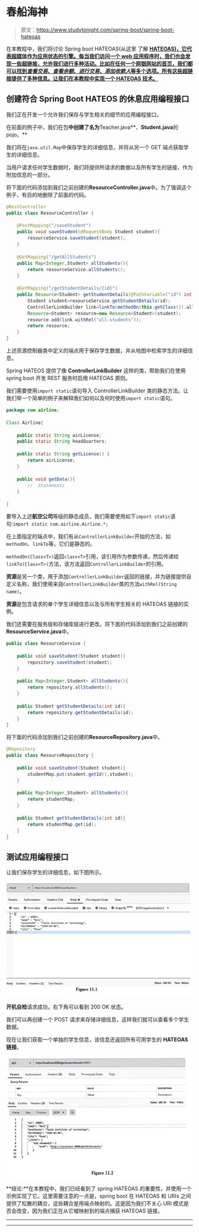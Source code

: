 # 春船海神

> 原文：<https://www.studytonight.com/spring-boot/spring-boot-hateoas>

在本教程中，我们将讨论 Spring boot HATEOAS(从这里 了解 **[HATEOAS)，它代表**超媒体作为应用状态**的引擎。每当我们访问一个 web 应用程序时，我们也会发现一些超链接，允许我们进行多种活动。比如在任何一个网银网站的首页，我们都可以找到*查看交易*、*查看余额*、*进行交易*、*添加收款人*等多个选项。所有这些超链接提供了多种信息。让我们在本教程中实现一个 HATEOAS 技术。](https://www.studytonight.com/rest-web-service/hateoas)**

## 创建符合 Spring Boot HATEOS 的休息应用编程接口

我们正在开发一个允许我们保存与学生相关的细节的应用编程接口。

在前面的例子中，我们在包**中创建了名为**Teacher.java**、**Student.java**的 pojo。**

我们将在`java.util.Map`中保存学生的详细信息，并将从另一个 GET 端点获取学生的详细信息。

当用户请求任何学生数据时，我们将提供所请求的数据以及所有学生的链接，作为附加信息的一部分。

将下面的代码添加到我们之前创建的**ResourceController.java**中。为了强调这个例子，有目的地删除了前面的代码。

```java
@RestController
public class ResourceController {

    @PostMapping("/saveStudent")
    public void saveStudent(@RequestBody Student student){
        resourceService.saveStudent(student);
    }

    @GetMapping("/getAllStudents")
    public Map<Integer,Student> allStudents(){
        return resourceService.allStudents();
    }

    @GetMapping("/getStudentDetails/{id}")
    public Resource<Student> getStudentDetails(@PathVariable("id") int id){
        Student student=resourceService.getStudentDetails(id);
        ControllerLinkBuilder link=linkTo(methodOn(this.getClass()).allStudents());
        Resource<Student> resource=new Resource<Student>(student);
        resource.add(link.withRel("all-students"));
        return resource;
    }
}
```

上述资源控制器类中定义的端点用于保存学生数据，并从地图中检索学生的详细信息。

Spring HATEOS 提供了像 **ControllerLinkBuilder** 这样的类，帮助我们在使用 spring boot 开发 REST 服务时启用 HATEOAS 原则。

我们需要使用`import static`语句导入 ControllerLinkBuilder 类的静态方法。让我们举一个简单的例子来解释我们如何以及何时使用`import static`语句。

```java
package com.airline;

Class Airline{

    public static String airLicense;
    public static String headQuarters;

    public static String getLicense() {
        return airLicense;
    }

    public void getData(){
        //  Statements
    }

}
```

要导入上述**航空公司**等级的静态成员，我们需要使用如下`import static`语句:`import static com.airline.Airline.*;`

在上面指定的端点中，我们有从`ControllerLinkBuilder`开始的方法，如`methodOn`、`linkTo`等，它们是静态的。

`methodOn(Class<T>)`返回`class<T>`引用，该引用作为参数传递，然后传递给`linkTo(Class<T>)`方法，该方法返回`ControllerLinkBuilder`的引用。

**资源**是另一个类，用于添加`ControllerLinkBuilder`返回的链接，并为链接提供自定义名称，我们使用来自`ControllerLinkBuilder`类的方法`withRel(String name)`。

**资源**是包含请求的单个学生详细信息以及与所有学生相关的 HATEOAS 链接的实例。

我们还需要在服务层和存储库层进行更改。将下面的代码添加到我们之前创建的**ResourceService.java**中。

```java
public class ResourceService {

    public void saveStudent(Student student){
        repository.saveStudent(student);
    }

    public Map<Integer,Student> allStudents(){
        return repository.allStudents();
    }

    public Student getStudentDetails(int id){
        return repository.getStudentDetails(id);
    }
}
```

将下面的代码添加到我们之前创建的**ResourceRepository.java**中。

```java
@Repository
public class ResourceRepository {              

    public void saveStudent(Student student){
        studentMap.put(student.getId(),student);
    }

    public Map<Integer,Student> allStudents(){
        return studentMap;
    }

    public Student getStudentDetails(int id){
        return studentMap.get(id);
    }
}
```

## 测试应用编程接口

让我们保存学生的详细信息，如下图所示。

![testing HATEOAS compliant REST service in spring boot](img/95369f870f537b30b70e00183137fcd9.png)

**开机自检**请求成功，右下角可以看到 200 OK 状态。

我们可以再创建一个 POST 请求来存储详细信息，这样我们就可以查看多个学生数据。

现在让我们获取一个单独的学生信息，该信息还返回所有可用学生的 **HATEOAS 链接**。

![testing HATEOAS compliant REST service in spring boot](img/d23d312b3a58f46aac717a021bf9d38c.png)

**结论:**在本教程中，我们已经看到了 spring HATEOAS 的重要性，并使用一个示例实现了它。这里需要注意的一点是，spring boot 在 HATEOAS 和 URIs 之间提供了松散的耦合，这些耦合是用端点映射的。这是因为我们不关心 URI 模式是否会改变，因为我们正在从它被映射到的端点捕获 HATEOAS 链接。

* * *

* * *